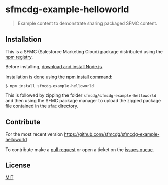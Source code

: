 # sfmcdg-example-helloworld

> Example content to demonstrate sharing packaged SFMC content.

## Installation

This is a SFMC (Salesforce Marketing Cloud) package distributed using the [npm registry](https://www.npmjs.com/).

Before installing, [download and install Node.js](https://nodejs.org/en/download/).

Installation is done using the [npm install command](https://docs.npmjs.com/downloading-and-installing-packages-locally):

```
$ npm install sfmcdg-example-helloworld
```

This is followed by zipping the folder `sfmcdg/sfmcdg-example-helloworld` and then using the SFMC package manager to upload the zipped package file contained in the `sfmc` directory.

## Contribute

For the most recent version https://github.com/sfmcdg/sfmcdg-example-helloworld

To contribute make a [pull request](https://github.com/sfmcdg/sfmcdg-example-helloWwrld/pulls) or open a ticket on the [issues queue](https://github.com/sfmcdg/sfmcdg-example-helloworld/issues).

## License

[MIT](https://github.com/sfmcdg/sfmcdg-example-helloworld/blob/master/LICENSE)
